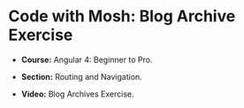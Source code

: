 # Code with Mosh: Blog Archive Exercise


* **Course:** Angular 4: Beginner to Pro.

* **Section:** Routing and Navigation.

* **Video:** Blog Archives Exercise.
